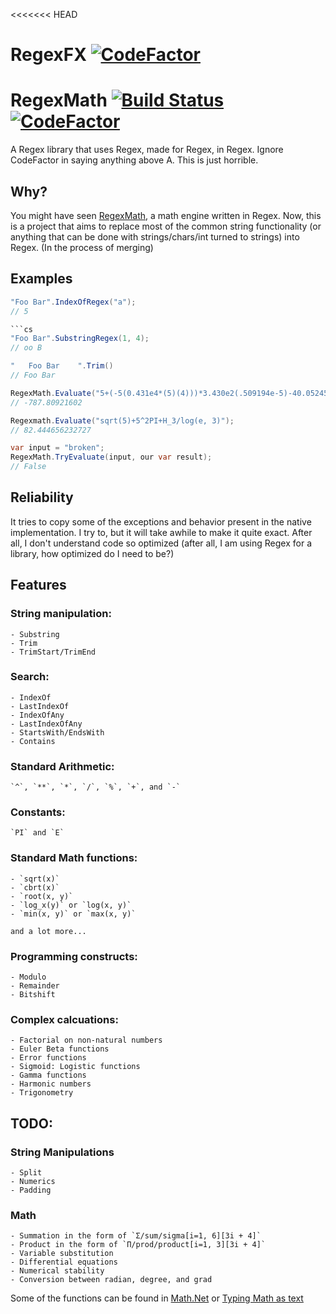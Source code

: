 <<<<<<< HEAD

# RegexFX [![CodeFactor](https://www.codefactor.io/repository/github/hizamakura/regexfx/badge)](https://www.codefactor.io/repository/github/hizamakura/regexfx)

# RegexMath [![Build Status](https://dev.azure.com/kaworinakano/RegexMath/_apis/build/status/hizamakura.RegexMath?branchName=master)](https://dev.azure.com/kaworinakano/RegexMath/_build/latest?definitionId=1&branchName=master) [![CodeFactor](https://www.codefactor.io/repository/github/hizamakura/regexmath/badge/master)](https://www.codefactor.io/repository/github/hizamakura/regexmath/overview/master)

A Regex library that uses Regex, made for Regex, in Regex. Ignore CodeFactor in saying anything above A. This is just horrible.

## Why?

You might have seen [RegexMath](https://github.com/hizamakura/RegexMath), a math engine written in Regex. Now, this is a project that aims to replace most of the common string functionality (or anything that can be done with strings/chars/int turned to strings) into Regex. (In the process of merging)

## Examples

````cs
"Foo Bar".IndexOfRegex("a");
// 5

```cs
"Foo Bar".SubstringRegex(1, 4);
// oo B
````

```cs
"   Foo Bar    ".Trim()
// Foo Bar
```

```cs
RegexMath.Evaluate("5+(-5(0.431e4*(5)(4)))*3.430e2(.509194e-5)-40.05245");
// -787.80921602

Regexmath.Evaluate("sqrt(5)+5^2PI+H_3/log(e, 3)");
// 82.444656232727
```

```cs
var input = "broken";
RegexMath.TryEvaluate(input, our var result);
// False
```

## Reliability

It tries to copy some of the exceptions and behavior present in the native implementation. I try to, but it will take awhile to make it quite exact. After all, I don't understand code so optimized (after all, I am using Regex for a library, how optimized do I need to be?)

## Features

### String manipulation:

    - Substring
    - Trim
    - TrimStart/TrimEnd

### Search:

    - IndexOf
    - LastIndexOf
    - IndexOfAny
    - LastIndexOfAny
    - StartsWith/EndsWith
    - Contains

### Standard Arithmetic:

    `^`, `**`, `*`, `/`, `%`, `+`, and `-`

### Constants:

    `PI` and `E`

### Standard Math functions:

    - `sqrt(x)`
    - `cbrt(x)`
    - `root(x, y)`
    - `log_x(y)` or `log(x, y)`
    - `min(x, y)` or `max(x, y)`

    and a lot more...

### Programming constructs:

    - Modulo
    - Remainder
    - Bitshift

### Complex calcuations:

    - Factorial on non-natural numbers
    - Euler Beta functions
    - Error functions
    - Sigmoid: Logistic functions
    - Gamma functions
    - Harmonic numbers
    - Trigonometry

## TODO:

### String Manipulations

    - Split
    - Numerics
    - Padding

### Math

    - Summation in the form of `Σ/sum/sigma[i=1, 6][3i + 4]`
    - Product in the form of `Π/prod/product[i=1, 3][3i + 4]`
    - Variable substitution
    - Differential equations
    - Numerical stability
    - Conversion between radian, degree, and grad

Some of the functions can be found in [Math.Net](https://numerics.mathdotnet.com/Functions.html) or [Typing Math as text](https://www.purplemath.com/modules/mathtext3.htm)
